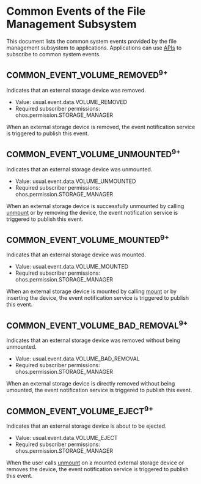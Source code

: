# Common Events of the File Management Subsystem
This document lists the common system events provided by the file management subsystem to applications. Applications can use [APIs](../js-apis-commonEventManager.md) to subscribe to common system events.

## COMMON_EVENT_VOLUME_REMOVED<sup>9+<sup>
Indicates that an external storage device was removed.
- Value: usual.event.data.VOLUME_REMOVED
- Required subscriber permissions: ohos.permission.STORAGE_MANAGER

When an external storage device is removed, the event notification service is triggered to publish this event.

## COMMON_EVENT_VOLUME_UNMOUNTED<sup>9+<sup>
Indicates that an external storage device was unmounted.
- Value: usual.event.data.VOLUME_UNMOUNTED
- Required subscriber permissions: ohos.permission.STORAGE_MANAGER

When an external storage device is successfully unmounted by calling [unmount](../js-apis-file-volumemanager.md) or by removing the device, the event notification service is triggered to publish this event.

## COMMON_EVENT_VOLUME_MOUNTED<sup>9+<sup>
Indicates that an external storage device was mounted.
- Value: usual.event.data.VOLUME_MOUNTED
- Required subscriber permissions: ohos.permission.STORAGE_MANAGER

When an external storage device is mounted by calling [mount](../js-apis-file-volumemanager.md) or by inserting the device, the event notification service is triggered to publish this event.

## COMMON_EVENT_VOLUME_BAD_REMOVAL<sup>9+<sup>
Indicates that an external storage device was removed without being unmounted.
- Value: usual.event.data.VOLUME_BAD_REMOVAL
- Required subscriber permissions: ohos.permission.STORAGE_MANAGER

When an external storage device is directly removed without being umounted, the event notification service is triggered to publish this event.

## COMMON_EVENT_VOLUME_EJECT<sup>9+<sup>
Indicates that an external storage device is about to be ejected.
- Value: usual.event.data.VOLUME_EJECT
- Required subscriber permissions: ohos.permission.STORAGE_MANAGER

When the user calls [unmount](../js-apis-file-volumemanager.md) on a mounted external storage device or removes the device, the event notification service is triggered to publish this event.
